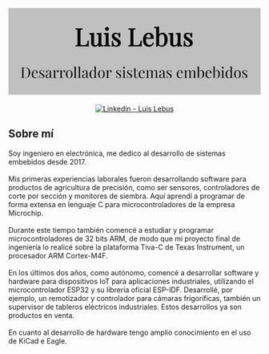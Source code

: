 [![Header](assets/banner.png "Header")](https://luislebus.github.io/portfolio)

<p align="center">
    <a href="https://www.linkedin.com/in/LuisLebus" target="blank" style="margin: 0 20px;">
      <img align="center" src="https://simpleicons.org/icons/linkedin.svg" alt="Linkedin - Luis Lebus" height="28px" width="28px" />
    </a>
</p>


## Sobre mí
Soy ingeniero en electrónica, me dedico al desarrollo de sistemas embebidos desde 2017.
<br>
<br>
Mis primeras experiencias laborales fueron desarrollando software para productos de agricultura de precisión, como ser sensores, controladores de corte por sección y monitores de siembra. Aquí aprendí a programar de forma extensa en lenguaje C para microcontroladores de la empresa Microchip.
<br>
<br>
Durante este tiempo también comencé a estudiar y programar microcontroladores de 32 bits ARM, de modo que mi proyecto final de ingeniería lo realicé sobre la plataforma Tiva-C de Texas Instrument, un procesador ARM Cortex-M4F.
<br>
<br>
En los últimos dos años, como autónomo, comencé a desarrollar software y hardware para dispositivos IoT para aplicaciones industriales, utilizando el microcontrolador ESP32 y su librería oficial ESP-IDF. Desarrollé, por ejemplo, un remotizador y controlador para cámaras frigoríficas, también un supervisor de tableros eléctricos industriales. Estos desarrollos ya son productos en venta.
<br>
<br>
En cuanto al desarrollo de hardware tengo amplio conocimiento en el uso de KiCad e Eagle.
